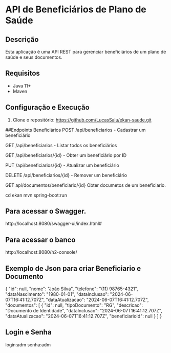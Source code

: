 # API de Beneficiários de Plano de Saúde

## Descrição
Esta aplicação é uma API REST para gerenciar beneficiários de um plano de saúde e seus documentos.

## Requisitos
- Java 11+
- Maven

## Configuração e Execução
1. Clone o repositório:
   https://github.com/LucasSalu/ekan-saude.git

##Endpoints
Beneficiários
POST /api/beneficiarios - Cadastrar um beneficiário

GET /api/beneficiarios - Listar todos os beneficiários

GET /api/beneficiarios/{id} - Obter um beneficiário por ID

PUT /api/beneficiarios/{id} - Atualizar um beneficiário

DELETE /api/beneficiarios/{id} - Remover um beneficiário

GET api/documentos/beneficiario/{id} Obter documetos de um beneficiario.

cd ekan
mvn spring-boot:run

## Para acessar o Swagger.
http://localhost:8080/swagger-ui/index.html#

## Para acessar o banco
http://localhost:8080/h2-console/

## Exemplo de Json para criar Beneficiario e Documento
{
  "id": null,
  "nome": "João Silva",
  "telefone": "(11) 98765-4321",
  "dataNascimento": "1980-01-01",
  "dataInclusao": "2024-06-07T16:41:12.707Z",
  "dataAtualizacao": "2024-06-07T16:41:12.707Z",
  "documentos": [
    {
      "id": null,
      "tipoDocumento": "RG",
      "descricao": "Documento de Identidade",
      "dataInclusao": "2024-06-07T16:41:12.707Z",
      "dataAtualizacao": "2024-06-07T16:41:12.707Z",
      "beneficiarioId": null
    }
  ]
}

## Login e Senha
login:adm 
senha:adm
